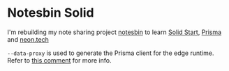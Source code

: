 # Notesbin Solid

I'm rebuilding my note sharing project [notesbin](https://github.com/flashblaze/notesbin) to learn [Solid Start](https://docs.solidjs.com/solid-start), [Prisma](https://www.prisma.io) and [neon.tech](https://neon.tech)

`--data-proxy` is used to generate the Prisma client for the edge runtime. Refer to [this comment](https://github.com/prisma/prisma/issues/18593#issuecomment-1649720830) for more info.
